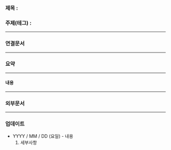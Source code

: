 ### 제목 :

### 주제(테그) : 

----
### 연결문서 


----
### 요약

----
#### 내용

----
### 외부문서

----
### 업데이트
- YYYY / MM / DD (요일) - 내용
	1. 세부사항


